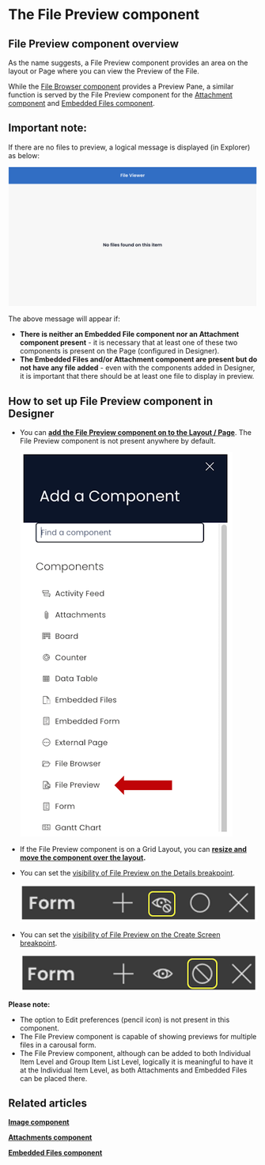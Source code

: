 # The File Preview component

## File Preview component overview

As the name suggests, a File Preview component provides an area on the layout or Page where you can view the Preview of the File.

While the [File Browser component](https://docs.rapidplatform.com/books/experiences/page/what-is-a-file-browser-component-on-a-layout-page "What is a File Browser component on a Layout / Page?") provides a Preview Pane, a similar function is served by the File Preview component for the [Attachment component](https://docs.rapidplatform.com/books/experiences/page/what-is-an-attachments-component-on-a-layout-page "What is an Attachments component on a Layout / Page?") and [Embedded Files component](https://docs.rapidplatform.com/books/experiences/page/what-is-an-embedded-files-component-on-a-layout-page "What is an Embedded Files component on a Layout / Page?").

## Important note:

If there are no files to preview, a logical message is displayed (in Explorer) as below:

![Blank file preview](<Blank file preview.png>)

The above message will appear if:

- **There is neither an Embedded File component nor an Attachment component present** - it is necessary that at least one of these two components is present on the Page (configured in Designer).
- **The Embedded Files and/or Attachment component are present but do not have any file added** - even with the components added in Designer, it is important that there should be at least one file to display in preview.

## How to set up File Preview component in Designer

- You can **[add the File Preview component on to the Layout / Page](https://docs.rapidplatform.com/books/experiences/page/how-to-add-a-component-to-a-layout-page "How to add a component to a Layout / Page?")**. The File Preview component is not present anywhere by default.  

    ![Components list](<Components list.png>)
    
- If the File Preview component is on a Grid Layout, you can **[resize and move the component over the layout](https://docs.rapidplatform.com/books/experiences/page/how-to-arrange-a-component-on-grid-layout "How to arrange a component on Grid layout?").**
- You can set the [visibility of File Preview on the Details breakpoint](https://docs.rapidplatform.com/books/experiences/page/how-to-set-a-component-to-be-visible-hidden-on-item-details-and-create-breakpoints "How to set a component to be visible / hidden on 'Item Details' and 'Create' breakpoints?").   

    ![Visibility toggle](<../Visiblity toggle.png>)
- You can set the [visibility of File Preview on the Create Screen breakpoint](https://docs.rapidplatform.com/books/experiences/page/how-to-set-a-component-to-be-visible-hidden-on-item-details-and-create-breakpoints "How to set a component to be visible / hidden on 'Item Details' and 'Create' breakpoints?").   

    ![Display Toggle](<../Display toggle.png>)

**Please note:**

- The option to Edit preferences (pencil icon) is not present in this component.
- The File Preview component is capable of showing previews for multiple files in a carousal form.
- The File Preview component, although can be added to both Individual Item Level and Group Item List Level, logically it is meaningful to have it at the Individual Item Level, as both Attachments and Embedded Files can be placed there.

## Related articles

[**Image component**](https://docs.rapidplatform.com/books/experiences/page/what-is-an-image-component-on-a-layout-page "What is an Image component on a Layout / Page?")

[**Attachments component**](https://docs.rapidplatform.com/books/experiences/page/what-is-an-attachments-component-on-a-layout-page "What is an Attachments component on a Layout / Page?")

[**Embedded Files component**](https://docs.rapidplatform.com/books/experiences/page/what-is-an-embedded-files-component-on-a-layout-page "What is an Embedded Files component on a Layout / Page?")
